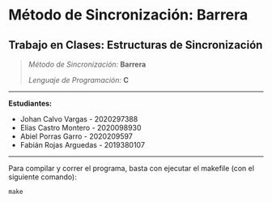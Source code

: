 # Método de Sincronización: Barrera


## Trabajo en Clases: Estructuras de Sincronización

> *Método de Sincronización:* **Barrera** 
> 
> *Lenguaje de Programación:* **C**



---


**Estudiantes:**
* Johan Calvo Vargas - 2020297388
* Elías Castro Montero - 2020098930
* Abiel Porras Garro - 2020209597
* Fabián Rojas Arguedas - 2019380107

---

Para compilar y correr el programa, basta con ejecutar el makefile (con el siguiente comando):
```
make
```
